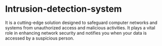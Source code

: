 # Intrusion-detection-system
It is a cutting-edge solution designed to safeguard computer networks and systems from unauthorized access and malicious activities. It plays a vital role in enhancing network security and notifies you when your data is accessed by a suspicious person.
